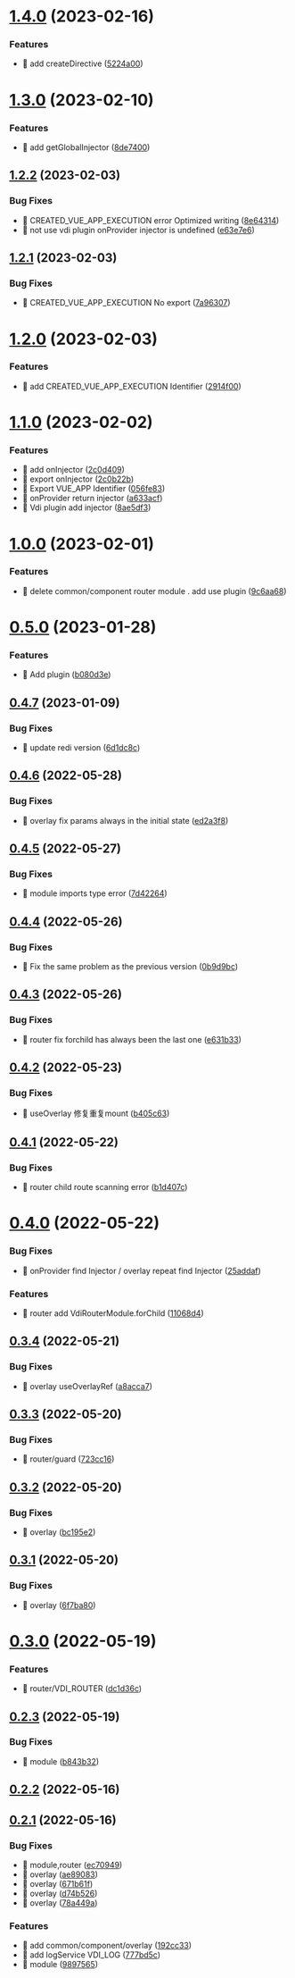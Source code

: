 

# [1.4.0](https://github.com/JinghuiS/vdi/compare/v1.3.0...v1.4.0) (2023-02-16)


### Features

* 🎸 add createDirective ([5224a00](https://github.com/JinghuiS/vdi/commit/5224a00feaf7d30bfe3f2e2a9ec9f28c8b4a0bc9))

# [1.3.0](https://github.com/JinghuiS/vdi/compare/v1.2.2...v1.3.0) (2023-02-10)


### Features

* 🎸 add getGlobalInjector ([8de7400](https://github.com/JinghuiS/vdi/commit/8de74001de7fd9c656ab5465d30869b495ff4b71))

## [1.2.2](https://github.com/JinghuiS/vdi/compare/v1.2.1...v1.2.2) (2023-02-03)


### Bug Fixes

* 🐛 CREATED_VUE_APP_EXECUTION error Optimized writing ([8e64314](https://github.com/JinghuiS/vdi/commit/8e643142b18aa802abefe86ef93948f1c63637eb))
* 🐛 not use vdi plugin  onProvider injector is  undefined ([e63e7e6](https://github.com/JinghuiS/vdi/commit/e63e7e623eed720cf1227bcbc605a30226aa0844))

## [1.2.1](https://github.com/JinghuiS/vdi/compare/v1.2.0...v1.2.1) (2023-02-03)


### Bug Fixes

* 🐛 CREATED_VUE_APP_EXECUTION No export ([7a96307](https://github.com/JinghuiS/vdi/commit/7a96307460e9027682ce8bf9af5c03391e341fd1))

# [1.2.0](https://github.com/JinghuiS/vdi/compare/v1.1.0...v1.2.0) (2023-02-03)


### Features

* 🎸 add CREATED_VUE_APP_EXECUTION Identifier ([2914f00](https://github.com/JinghuiS/vdi/commit/2914f00e99895af127b1ca898e8b894ec836d999))

# [1.1.0](https://github.com/JinghuiS/vdi/compare/v1.0.0...v1.1.0) (2023-02-02)


### Features

* 🎸 add onInjector ([2c0d409](https://github.com/JinghuiS/vdi/commit/2c0d409d780cc3a1943b33d56cacbe8eff366c80))
* 🎸 export onInjector ([2c0b22b](https://github.com/JinghuiS/vdi/commit/2c0b22b114dd07efbf08d376bdcb0e019e962cb2))
* 🎸 Export VUE_APP Identifier ([056fe83](https://github.com/JinghuiS/vdi/commit/056fe8366325a720d9095496f7c8fefb5dadfda7))
* 🎸 onProvider return injector ([a633acf](https://github.com/JinghuiS/vdi/commit/a633acfb82107495a2a305207fda855f27a4e9f5))
* 🎸 Vdi plugin add injector ([8ae5df3](https://github.com/JinghuiS/vdi/commit/8ae5df33ca8c30524f87de4f6cf427ab498f4a3d))

# [1.0.0](https://github.com/JinghuiS/vdi/compare/v0.5.0...v1.0.0) (2023-02-01)


### Features

* 🎸 delete common/component router module . add use plugin ([9c6aa68](https://github.com/JinghuiS/vdi/commit/9c6aa6869d871e0ec2cd6f0b3dd4e8a37809ec66))

# [0.5.0](https://github.com/JinghuiS/vdi/compare/v0.4.7...v0.5.0) (2023-01-28)


### Features

* 🎸 Add plugin ([b080d3e](https://github.com/JinghuiS/vdi/commit/b080d3ea6b81662d5d530abcf5dbbec66ecb8c38))

## [0.4.7](https://github.com/JinghuiS/vdi/compare/v0.4.6...v0.4.7) (2023-01-09)


### Bug Fixes

* 🐛 update redi version ([6d1dc8c](https://github.com/JinghuiS/vdi/commit/6d1dc8ca0016d4bd4ff4794ef2c5ad2b67caa674))

## [0.4.6](https://github.com/JinghuiS/vdi/compare/v0.4.5...v0.4.6) (2022-05-28)


### Bug Fixes

* 🐛 overlay fix params always in the initial state ([ed2a3f8](https://github.com/JinghuiS/vdi/commit/ed2a3f8294e33d7ae0aa1264046a7123b59145e8))

## [0.4.5](https://github.com/JinghuiS/vdi/compare/v0.4.4...v0.4.5) (2022-05-27)


### Bug Fixes

* 🐛 module imports type error ([7d42264](https://github.com/JinghuiS/vdi/commit/7d4226489a7a63163b2ced4565b80a90deb8ea56))

## [0.4.4](https://github.com/JinghuiS/vdi/compare/v0.4.3...v0.4.4) (2022-05-26)


### Bug Fixes

* 🐛 Fix the same problem as the previous version ([0b9d9bc](https://github.com/JinghuiS/vdi/commit/0b9d9bcacd3244ebc02b2e4b84f583da9fd38bdb))

## [0.4.3](https://github.com/JinghuiS/vdi/compare/v0.4.2...v0.4.3) (2022-05-26)


### Bug Fixes

* 🐛 router fix forchild has always been the last one ([e631b33](https://github.com/JinghuiS/vdi/commit/e631b3326070040d9618a3730ac264546ecd7879))

## [0.4.2](https://github.com/JinghuiS/vdi/compare/v0.4.1...v0.4.2) (2022-05-23)


### Bug Fixes

* 🐛 useOverlay 修复重复mount ([b405c63](https://github.com/JinghuiS/vdi/commit/b405c63e86416778a9e1b6a041ee9a72e92ddd20))

## [0.4.1](https://github.com/JinghuiS/vdi/compare/v0.4.0...v0.4.1) (2022-05-22)


### Bug Fixes

* 🐛 router child route  scanning error ([b1d407c](https://github.com/JinghuiS/vdi/commit/b1d407c1a473c190228b41f3ef5581c0f7477eb8))

# [0.4.0](https://github.com/JinghuiS/vdi/compare/v0.3.4...v0.4.0) (2022-05-22)


### Bug Fixes

* 🐛 onProvider find Injector / overlay repeat find Injector ([25addaf](https://github.com/JinghuiS/vdi/commit/25addaf9f552765d3801a173a5f5ed09c4a98ba5))


### Features

* 🎸 router add VdiRouterModule.forChild ([11068d4](https://github.com/JinghuiS/vdi/commit/11068d4c46d5e07a25f5cd82cb56286b823a1467))

## [0.3.4](https://github.com/JinghuiS/vdi/compare/v0.3.3...v0.3.4) (2022-05-21)


### Bug Fixes

* 🐛 overlay useOverlayRef ([a8acca7](https://github.com/JinghuiS/vdi/commit/a8acca779acc897f1fb89adcd69500e36af9f116))

## [0.3.3](https://github.com/JinghuiS/vdi/compare/v0.3.2...v0.3.3) (2022-05-20)


### Bug Fixes

* 🐛 router/guard ([723cc16](https://github.com/JinghuiS/vdi/commit/723cc1650776e07ce5db8d2aeea87f8c760a7bd9))

## [0.3.2](https://github.com/JinghuiS/vdi/compare/v0.3.1...v0.3.2) (2022-05-20)


### Bug Fixes

* 🐛 overlay ([bc195e2](https://github.com/JinghuiS/vdi/commit/bc195e2e78d6c4bea706b087778fa48960171750))

## [0.3.1](https://github.com/JinghuiS/vdi/compare/v0.3.0...v0.3.1) (2022-05-20)


### Bug Fixes

* 🐛 overlay ([6f7ba80](https://github.com/JinghuiS/vdi/commit/6f7ba80df6f3bc0047d54cd7277c94648c57c4aa))

# [0.3.0](https://github.com/JinghuiS/vdi/compare/v0.2.3...v0.3.0) (2022-05-19)


### Features

* 🎸 router/VDI_ROUTER ([dc1d36c](https://github.com/JinghuiS/vdi/commit/dc1d36ceb991165720077c60dc6da80e1ed1ecc4))

## [0.2.3](https://github.com/JinghuiS/vdi/compare/v0.2.2...v0.2.3) (2022-05-19)


### Bug Fixes

* 🐛 module ([b843b32](https://github.com/JinghuiS/vdi/commit/b843b3228152ef18bfd67764956f1c5ffb886de0))

## [0.2.2](https://github.com/JinghuiS/vdi/compare/0.2.1...v0.2.2) (2022-05-16)



## [0.2.1](https://github.com/JinghuiS/vdi/compare/777bd5c87acbbb5977beca11f20f5cbef13ef874...0.2.1) (2022-05-16)


### Bug Fixes

* 🐛 module,router ([ec70949](https://github.com/JinghuiS/vdi/commit/ec709490e261088eb4c6731d7b0060e2d6624fa8))
* 🐛 overlay ([ae89083](https://github.com/JinghuiS/vdi/commit/ae890831d27b7fd0145ac7acdb4b1e29d33e3651))
* 🐛 overlay ([671b61f](https://github.com/JinghuiS/vdi/commit/671b61f859b03d53acd1b79612ea3d090af43517))
* 🐛 overlay ([d74b526](https://github.com/JinghuiS/vdi/commit/d74b5264c98474a454fa310b0f3a2661072580e6))
* 🐛 overlay ([78a449a](https://github.com/JinghuiS/vdi/commit/78a449a2723473309e3206be238d16f4ffd8cbda))


### Features

* 🎸 add common/component/overlay ([192cc33](https://github.com/JinghuiS/vdi/commit/192cc33cd417341496c241a8e9c649d2b7b2f9fc))
* 🎸 add logService VDI_LOG ([777bd5c](https://github.com/JinghuiS/vdi/commit/777bd5c87acbbb5977beca11f20f5cbef13ef874))
* 🎸 module ([9897565](https://github.com/JinghuiS/vdi/commit/9897565d245120459bd0c7630ec4e1dddb9a09b1))